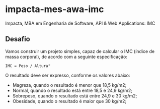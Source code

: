 # impacta-mes-awa-imc
Impacta, MBA em Engenharia de Software, API &amp; Web Applications: IMC

## Desafio
Vamos construir um projeto simples, capaz de
calcular o IMC (índice de massa corporal), de acordo
com a seguinte especificação:

`IMC = Peso / Altura²`

O resultado deve ser expresso, conforme os valores
abaixo:
- Magreza, quando o resultado é menor que 18,5 kg/m2;
- Normal, quando o resultado está entre 18,5 e 24,9 kg/m2;
- Sobrepeso, quando o resultado está entre 24,9 e 30 kg/m2;
- Obesidade, quando o resultado é maior que 30 kg/m2;
